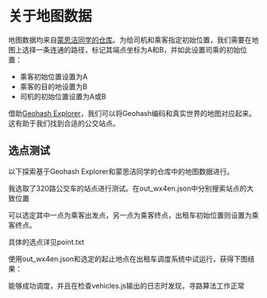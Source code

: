 # 关于地图数据

地图数据均来自[蒙思洁同学的仓库](https://gitee.com/lancerenk/graduation-design/tree/master/RealBjMap)。为给司机和乘客指定初始位置，我们需要在地图上选择一条连通的路径，标记其端点坐标为A和B，并如此设置司乘的初始位置：

- 乘客初始位置设置为A
- 乘客的目的地设置为B
- 司机的初始位置设置为A或B

借助[Geohash Explorer](https://geohash.softeng.co/)，我们可以将Geohash编码和真实世界的地图对应起来。这有助于我们找到合适的公交站点。

## 选点测试

以下探索基于Geohash Explorer和蒙思洁同学的仓库中的地图数据进行。

我选取了320路公交车的站点进行测试。在out_wx4en.json中分别搜索站点的大致位置

可以选定其中一点为乘客出发点，另一点为乘客终点，出租车初始位置则设置为乘客终点。

具体的选点详见point.txt

使用out_wx4en.json和选定的起止地点在出租车调度系统中试运行，获得下图结果：

能够成功调度，并且在检查vehicles.js输出的日志时发现，寻路算法工作正常

